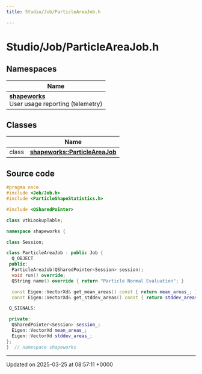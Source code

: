 ```yaml
---
title: Studio/Job/ParticleAreaJob.h

---
```


# Studio/Job/ParticleAreaJob.h



## Namespaces

| Name           |
| -------------- |
| **[shapeworks](../Namespaces/namespaceshapeworks.md)** <br>User usage reporting (telemetry)  |

## Classes

|                | Name           |
| -------------- | -------------- |
| class | **[shapeworks::ParticleAreaJob](../Classes/classshapeworks_1_1ParticleAreaJob.md)**  |




## Source code

```cpp
#pragma once
#include <Job/Job.h>
#include <ParticleShapeStatistics.h>

#include <QSharedPointer>

class vtkLookupTable;

namespace shapeworks {

class Session;

class ParticleAreaJob : public Job {
  Q_OBJECT
 public:
  ParticleAreaJob(QSharedPointer<Session> session);
  void run() override;
  QString name() override { return "Particle Normal Evaluation"; }

  const Eigen::VectorXd& get_mean_areas() const { return mean_areas_; }
  const Eigen::VectorXd& get_stddev_areas() const { return stddev_areas_; }

 Q_SIGNALS:

 private:
  QSharedPointer<Session> session_;
  Eigen::VectorXd mean_areas_;
  Eigen::VectorXd stddev_areas_;
};
}  // namespace shapeworks
```


-------------------------------

Updated on 2025-03-25 at 08:57:11 +0000
